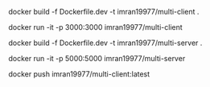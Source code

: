 docker build -f Dockerfile.dev -t imran19977/multi-client .

docker run -it -p 3000:3000 imran19977/multi-client


docker build -f Dockerfile.dev -t imran19977/multi-server .

docker run -it -p 5000:5000 imran19977/multi-server

docker push imran19977/multi-client:latest